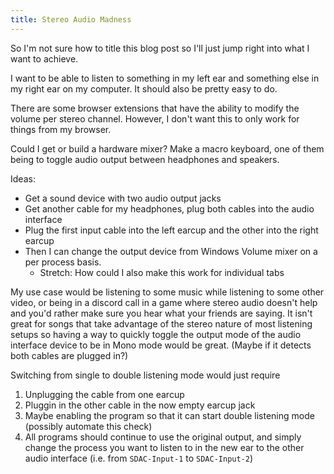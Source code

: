 ```yaml
---
title: Stereo Audio Madness
---
```


<!-- # Stereo Audio Madness - Listen to all the things -->

So I'm not sure how to title this blog post so I'll just jump right into what I want to achieve.

I want to be able to listen to something in my left ear and something else in my right ear on my computer.
It should also be pretty easy to do.

There are some browser extensions that have the ability to modify the volume per stereo channel.
However, I don't want this to only work for things from my browser.

Could I get or build a hardware mixer?
Make a macro keyboard, one of them being to toggle audio output between headphones and speakers.

Ideas:

- Get a sound device with two audio output jacks
- Get another cable for my headphones, plug both cables into the audio interface
- Plug the first input cable into the left earcup and the other into the right earcup
- Then I can change the output device from Windows Volume mixer on a per process basis.
  - Stretch: How could I also make this work for individual tabs

My use case would be listening to some music while listening to some other video, or being in a discord call in a game where stereo audio doesn't help and you'd rather make sure you hear what your friends are saying. It isn't great for songs that take advantage of the stereo nature of most listening setups so having a way to quickly toggle the output mode of the audio interface device to be in Mono mode would be great. (Maybe if it detects both cables are plugged in?)

Switching from single to double listening mode would just require

1. Unplugging the cable from one earcup
1. Pluggin in the other cable in the now empty earcup jack
1. Maybe enabling the program so that it can start double listening mode (possibly automate this check)
1. All programs should continue to use the original output, and simply change the process you want to listen to in the new ear to the other audio interface (i.e. from `SDAC-Input-1` to `SDAC-Input-2`)
